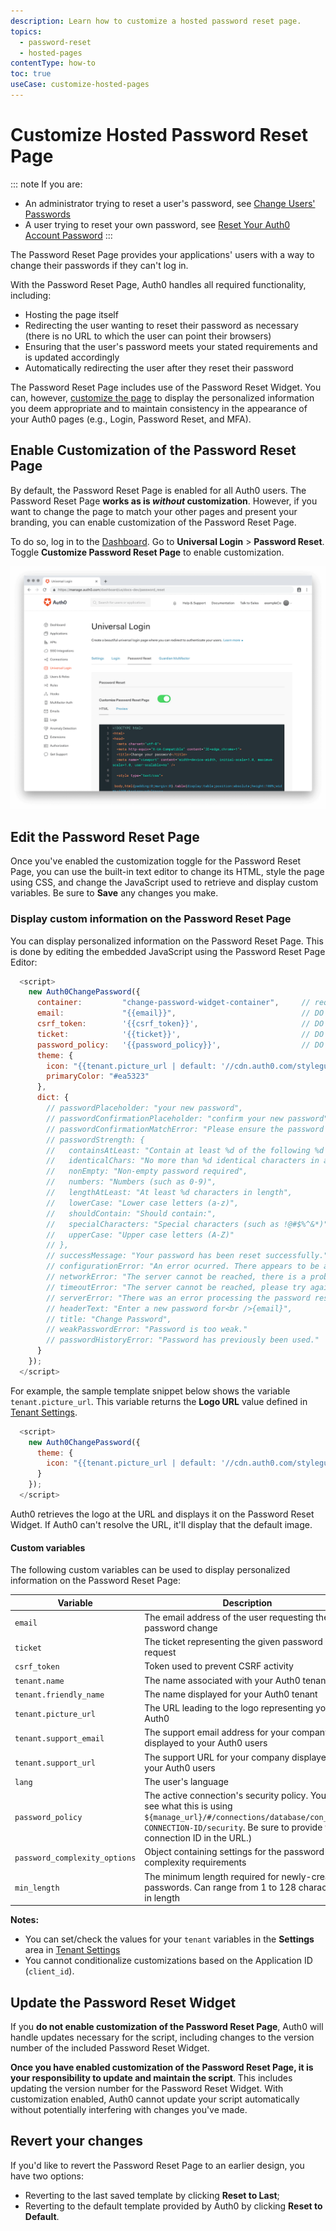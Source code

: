 ```yaml
---
description: Learn how to customize a hosted password reset page.
topics:
  - password-reset
  - hosted-pages
contentType: how-to
toc: true
useCase: customize-hosted-pages
---
```

# Customize Hosted Password Reset Page

::: note
If you are:

* An administrator trying to reset a user's password, see [Change Users' Passwords](/connections/database/password-change)
* A user trying to reset your own password, see [Reset Your Auth0 Account Password](/support/reset-account-password)
:::

The Password Reset Page provides your applications' users with a way to change their passwords if they can't log in.

With the Password Reset Page, Auth0 handles all required functionality, including:

* Hosting the page itself
* Redirecting the user wanting to reset their password as necessary (there is no URL to which the user can point their browsers)
* Ensuring that the user's password meets your stated requirements and is updated accordingly
* Automatically redirecting the user after they reset their password

The Password Reset Page includes use of the Password Reset Widget. You can, however, [customize the page](/universal-login/advanced-customization) to display the personalized information you deem appropriate and to maintain consistency in the appearance of your Auth0 pages (e.g., Login, Password Reset, and MFA).

## Enable Customization of the Password Reset Page

By default, the Password Reset Page is enabled for all Auth0 users. The Password Reset Page **works as is *without* customization**. However, if you want to change the page to match your other pages and present your branding, you can enable customization of the Password Reset Page.

To do so, log in to the [Dashboard](${manage_url}/#/password_reset). Go to **Universal Login** > **Password Reset**. Toggle **Customize Password Reset Page** to enable customization. 

![Hosted Password Reset Page](/media/articles/universal-login/password-reset.png)

## Edit the Password Reset Page

Once you've enabled the customization toggle for the Password Reset Page, you can use the built-in text editor to change its HTML, style the page using CSS, and change the JavaScript used to retrieve and display custom variables. Be sure to **Save** any changes you make.

### Display custom information on the Password Reset Page

You can display personalized information on the Password Reset Page. This is done by editing the embedded JavaScript using the Password Reset Page Editor:

```js
  <script>
    new Auth0ChangePassword({
      container:         "change-password-widget-container",     // required
      email:             "{{email}}",                            // DO NOT CHANGE THIS
      csrf_token:        '{{csrf_token}}',                       // DO NOT CHANGE THIS
      ticket:            '{{ticket}}',                           // DO NOT CHANGE THIS
      password_policy:   '{{password_policy}}',                  // DO NOT CHANGE THIS
      theme: {
        icon: "{{tenant.picture_url | default: '//cdn.auth0.com/styleguide/1.0.0/img/badge.png'}}",
        primaryColor: "#ea5323"
      },
      dict: {
        // passwordPlaceholder: "your new password",
        // passwordConfirmationPlaceholder: "confirm your new password",
        // passwordConfirmationMatchError: "Please ensure the password and the confirmation are the same.",
        // passwordStrength: {
        //   containsAtLeast: "Contain at least %d of the following %d types of characters:",
        //   identicalChars: "No more than %d identical characters in a row (such as, \"%s\" not allowed)",
        //   nonEmpty: "Non-empty password required",
        //   numbers: "Numbers (such as 0-9)",
        //   lengthAtLeast: "At least %d characters in length",
        //   lowerCase: "Lower case letters (a-z)",
        //   shouldContain: "Should contain:",
        //   specialCharacters: "Special characters (such as !@#$%^&*)",
        //   upperCase: "Upper case letters (A-Z)"
        // },
        // successMessage: "Your password has been reset successfully.",
        // configurationError: "An error ocurred. There appears to be a misconfiguration in the form.",
        // networkError: "The server cannot be reached, there is a problem with the network.",
        // timeoutError: "The server cannot be reached, please try again.",
        // serverError: "There was an error processing the password reset.",
        // headerText: "Enter a new password for<br />{email}",
        // title: "Change Password",
        // weakPasswordError: "Password is too weak."
        // passwordHistoryError: "Password has previously been used."
      }
    });
  </script>
```

For example, the sample template snippet below shows the variable `tenant.picture_url`. This variable returns the **Logo URL** value defined in [Tenant Settings](${manage_url}/#/tenant).

```js
  <script>
    new Auth0ChangePassword({
      theme: {
        icon: "{{tenant.picture_url | default: '//cdn.auth0.com/styleguide/1.0.0/img/badge.png'}}",
      }
    });
  </script>
```

Auth0 retrieves the logo at the URL and displays it on the Password Reset Widget. If Auth0 can't resolve the URL, it'll display that the default image.

#### Custom variables

The following custom variables can be used to display personalized information on the Password Reset Page:

| Variable | Description |
| - | - |
| `email` | The email address of the user requesting the password change | 
| `ticket` | The ticket representing the given password reset request | 
| `csrf_token` | Token used to prevent CSRF activity | 
| `tenant.name` | The name associated with your Auth0 tenant | 
| `tenant.friendly_name` | The name displayed for your Auth0 tenant | 
| `tenant.picture_url` | The URL leading to the logo representing you in Auth0 | 
| `tenant.support_email` | The support email address for your company displayed to your Auth0 users |
| `tenant.support_url` | The support URL for your company displayed to your Auth0 users | 
| `lang` | The user's language | 
| `password_policy` | The active connection's security policy. You can see what this is using `${manage_url}/#/connections/database/con_YOUR-CONNECTION-ID/security`. Be sure to provide your connection ID in the URL.) |
| `password_complexity_options` | Object containing settings for the password complexity requirements |
| `min_length` | The minimum length required for newly-created passwords. Can range from 1 to 128 characters in length | 

**Notes:**

* You can set/check the values for your `tenant` variables in the **Settings** area in [Tenant Settings](${manage_url}/#/tenant)
* You cannot conditionalize customizations based on the Application ID (`client_id`).

## Update the Password Reset Widget

 If you **do not enable customization of the Password Reset Page**, Auth0 will handle updates necessary for the script, including changes to the version number of the included Password Reset Widget.

**Once you have enabled customization of the Password Reset Page, it is your responsibility to update and maintain the script**. This includes updating the version number for the Password Reset Widget. With customization enabled, Auth0 cannot update your script automatically without potentially interfering with changes you've made. 

## Revert your changes

If you'd like to revert the Password Reset Page to an earlier design, you have two options:

* Reverting to the last saved template by clicking **Reset to Last**;
* Reverting to the default template provided by Auth0 by clicking **Reset to Default**.
